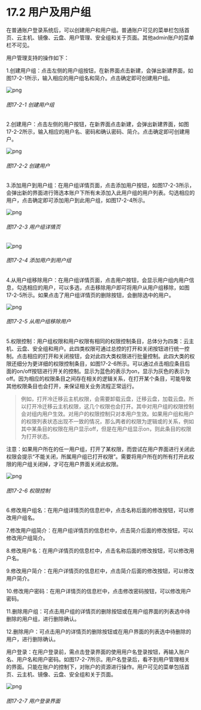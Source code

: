 # 17.2 用户及用户组

在普通账户登录系统后，可以创建用户和用户组。普通账户可见的菜单栏包括首页、云主机、镜像、云盘、用户管理、安全组和关于页面。其他admin账户的菜单栏不可见。

用户管理支持的操作如下：

1.创建用户组：点击左侧的用户组按钮，在新界面点击新建，会弹出新建界面，如图17-2-1所示，输入相应的用户组名和简介。点击确定即可创建用户组。

![png](../images/17-2-1.png "图17-2-1 创建用户组")
###### 图17-2-1 创建用户组

2.创建用户：点击左侧的用户按钮，在新界面点击新建，会弹出新建界面，如图17-2-2所示，输入相应的用户名、密码和确认密码、简介。点击确定即可创建用户。

![png](../images/17-2-2.png "图17-2-2 创建用户")
###### 图17-2-2 创建用户

3.添加用户到用户组：在用户组详情页面，点击添加用户按钮，如图17-2-3所示，会弹出新的界面进行筛选本账户下所有未添加入此用户组的用户列表。勾选相应的用户，点击确定即可添加用户到此用户组，如图17-2-4所示。

![png](../images/17-2-3.png "图17-2-3 用户组详情页")
###### 图17-2-3 用户组详情页

![png](../images/17-2-4.png "图17-2-4 添加用户到用户组")
###### 图17-2-4 添加用户到用户组

4.从用户组移除用户：在用户组详情页面，点击用户按钮，会显示用户组内用户信息，勾选相应的用户，可以多选，点击移除用户即可将用户从用户组移除，如图17-2-5所示。如果点击了用户组详情页的删除按钮，会删除选中的用户。

![png](../images/17-2-5.png "图17-2-5 从用户组移除用户")
###### 图17-2-5 从用户组移除用户

5.权限控制：用户组权限和用户权限有相同的权限控制条目，总体分为四类：云主机、云盘、安全组和用户。此四类权限可通过总控的打开和关闭按钮进行统一控制。点击相应的打开和关闭按钮，会对此四大类权限进行批量控制。此四大类的权限还细分为更详细的权限控制条目，如图17-2-6所示。可以通过点击相应条目后面的on/off按钮进行开关的控制。显示为蓝色的表示为on，显示为灰色的表示为off。因为相应的权限条目之间存在相关的逻辑关系，在打开某个条目，可能导致其他权限条目也会打开，来保证相关业务流程正常运行。

> 例如，打开冷迁移云主机权限，会需要卸载云盘，迁移云盘，加载云盘。所以打开冷迁移云主机权限，这几个权限也会打开。其中对用户组的权限控制会对组内用户生效。对用户的权限控制只对本用户生效。如果用户组和用户的权限列表状态出现不一致的情况，那么两者的权限为逻辑或的关系，例如其中某条目的权限在用户显示off，但是在用户组显示on，则此条目的权限为打开状态。

注意：如果用户所在的任一用户组，打开了某权限，而尝试在用户界面进行关闭此权限会提示“不能关闭，所属用户组已打开权限”。需要将用户所在的所有打开此权限的用户组关闭掉，才可在用户界面关闭此权限。

![png](../images/17-2-6.png "图17-2-6 权限控制")
###### 图17-2-6 权限控制

6.修改用户组名：在用户组详情页的信息栏中，点击名称后面的修改按钮，可以修改用户组名。

7.修改用户组简介：在用户组详情页的信息栏中，点击简介后面的修改按钮，可以修改用户组简介。

8.修改用户名：在用户详情页的信息栏中，点击名称后面的修改按钮，可以修改用户名。

9.修改用户简介：在用户详情页的信息栏中，点击简介后面的修改按钮，可以修改用户简介。

10.修改用户密码：在用户详情页的信息栏中，点击修改密码按钮，可以修改用户密码。

11.删除用户组：可点击用户组的详情页的删除按钮或在用户组界面的列表选中待删除的用户组，进行删除确认。

12.删除用户：可点击用户的详情页的删除按钮或在用户界面的列表选中待删除的用户，进行删除确认。

用户登录：在用户登录前，需点击登录界面的使用用户名登录按钮，再输入账户名、用户名和用户密码。如图17-2-7所示。用户名登录后，看不到用户管理相关的界面。只能在账户的控制下，对账户的资源进行操作。用户可见的菜单包括首页、云主机、镜像、云盘、安全组和关于页面。

![png](../images/17-2-7.png "图17-2-7 用户登录界面")
###### 图17-2-7 用户登录界面

